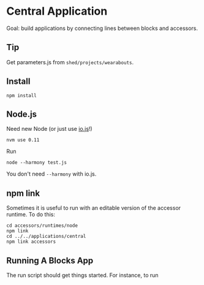 Central Application
===================

Goal: build applications by connecting lines between blocks and accessors.

Tip
---

Get parameters.js from `shed/projects/wearabouts`.


Install
-----

    npm install


Node.js
-------

Need new Node (or just use [io.js](https://iojs.org/en/index.html)!)

    nvm use 0.11

Run

    node --harmony test.js

You don't need `--harmony` with io.js.


npm link
--------

Sometimes it is useful to run with an editable version of the accessor
runtime. To do this:

    cd accessors/runtimes/node
    npm link
    cd ../../applications/central
    npm link accessors


Running A Blocks App
--------------------

The run script should get things started. For instance, to run

